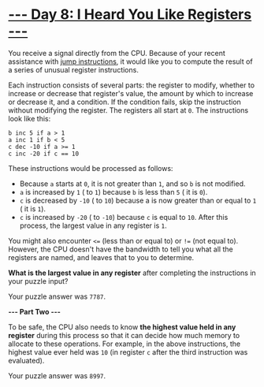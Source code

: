 # [--- Day 8: I Heard You Like Registers ---](http://adventofcode.com/2017/day/8)

You receive a signal directly from the CPU. Because of your recent assistance with [jump instructions](http://adventofcode.com/2017/day/5), it would like you to compute the result of a series of unusual register instructions.

Each instruction consists of several parts: the register to modify, whether to increase or decrease that register's value, the amount by which to increase or decrease it, and a condition. If the condition fails, skip the instruction without modifying the register. The registers all start at ``0``. The instructions look like this:
```
b inc 5 if a > 1
a inc 1 if b < 5
c dec -10 if a >= 1
c inc -20 if c == 10
```
These instructions would be processed as follows:

- Because ``a`` starts at ``0``, it is not greater than ``1``, and so ``b`` is not modified.
- ``a`` is increased by ``1`` ( to ``1``) because ``b`` is less than ``5`` ( it is ``0``).
- ``c`` is decreased by ``-10`` ( to ``10``) because a is now greater than or equal to ``1`` ( it is ``1``).
- ``c`` is increased by ``-20`` ( to ``-10``) because ``c`` is equal to ``10``.
After this process, the largest value in any register is ``1``.

You might also encounter ``<=`` (less than or equal to) or ``!=`` (not equal to). However, the CPU doesn't have the bandwidth to tell you what all the registers are named, and leaves that to you to determine.

**What is the largest value in any register** after completing the instructions in your puzzle input?

Your puzzle answer was ``7787``.

**--- Part Two ---**

To be safe, the CPU also needs to know **the highest value held in any register** during this process so that it can decide how much memory to allocate to these operations. For example, in the above instructions, the highest value ever held was ``10`` (in register ``c`` after the third instruction was evaluated).

Your puzzle answer was ``8997``.
